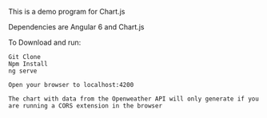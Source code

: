 This is a demo program for Chart.js

Dependencies are Angular 6 and Chart.js

To Download and run: 

    Git Clone
    Npm Install
    ng serve

    Open your browser to localhost:4200

    The chart with data from the Openweather API will only generate if you are running a CORS extension in the browser
